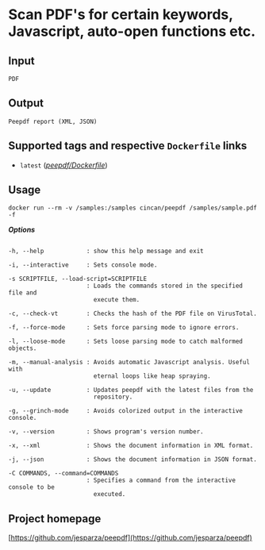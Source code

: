 # Scan PDF's for certain keywords, Javascript, auto-open functions etc.

## Input

```
PDF
```

## Output

```
Peepdf report (XML, JSON)
```

## Supported tags and respective `Dockerfile` links

* `latest` ([*peepdf/Dockerfile*](https://gitlab.com/CinCan/dockerfiles/blob/master/peepdf/Dockerfile))


## Usage


```
docker run --rm -v /samples:/samples cincan/peepdf /samples/sample.pdf -f
```


***Options***
```  

-h, --help            : show this help message and exit

-i, --interactive     : Sets console mode.

-s SCRIPTFILE, --load-script=SCRIPTFILE
                      : Loads the commands stored in the specified file and
                        execute them.
                        
-c, --check-vt        : Checks the hash of the PDF file on VirusTotal.

-f, --force-mode      : Sets force parsing mode to ignore errors.

-l, --loose-mode      : Sets loose parsing mode to catch malformed objects.

-m, --manual-analysis : Avoids automatic Javascript analysis. Useful with
                        eternal loops like heap spraying.
                        
-u, --update          : Updates peepdf with the latest files from the
                        repository.
                        
-g, --grinch-mode     : Avoids colorized output in the interactive console.

-v, --version         : Shows program's version number.

-x, --xml             : Shows the document information in XML format.

-j, --json            : Shows the document information in JSON format.

-C COMMANDS, --command=COMMANDS
                      : Specifies a command from the interactive console to be
                        executed.
```

## Project homepage

[https://github.com/jesparza/peepdf](https://github.com/jesparza/peepdf)
